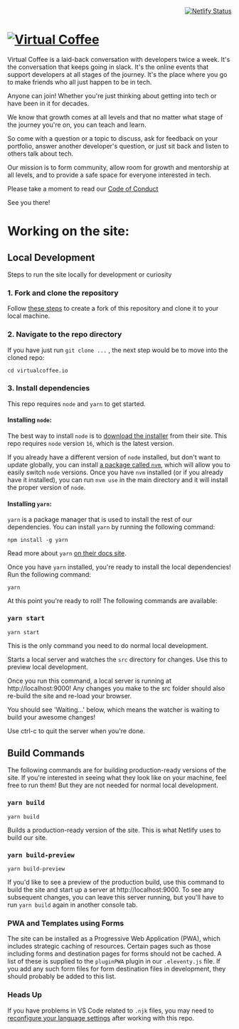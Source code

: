 <p align="right"><a href="https://app.netlify.com/sites/virtual-coffee-io/deploys"><img alt="Netlify Status" src="https://api.netlify.com/api/v1/badges/ad849482-1158-4a45-bed5-14f3d17ae97d/deploy-status" /></a></div>

# [![Virtual Coffee](src/assets/images/virtual-coffee-full-tagline.svg)](https://virtualcoffee.io)

Virtual Coffee is a laid-back conversation with developers twice a week. It's the conversation that keeps going in slack. It's the online events that support developers at all stages of the journey. It's the place where you go to make friends who all just happen to be in tech.

Anyone can join! Whether you're just thinking about getting into tech or have been in it for decades.

We know that growth comes at all levels and that no matter what stage of the journey you're on, you can teach and learn.

So come with a question or a topic to discuss, ask for feedback on your portfolio, answer another developer's question, or just sit back and listen to others talk about tech.

Our mission is to form community, allow room for growth and mentorship at all levels, and to provide a safe space for everyone interested in tech.

Please take a moment to read our [Code of Conduct](https://github.com/Virtual-Coffee/virtualcoffee.io/blob/master/CODE_OF_CONDUCT.md)

See you there!

# Working on the site:

## Local Development

Steps to run the site locally for development or curiosity

### 1. Fork and clone the repository

Follow [these steps](https://docs.github.com/en/free-pro-team@latest/github/getting-started-with-github/fork-a-repo) to create a fork of this repository and clone it to your local machine.

### 2. Navigate to the repo directory

If you have just run `git clone ...` , the next step would be to move into the cloned repo:

```shell
cd virtualcoffee.io
```

### 3. Install dependencies

This repo requires `node` and `yarn` to get started.

#### Installing `node`:

The best way to install `node` is to [download the installer](https://nodejs.org/en/) from their site. This repo requires `node` version `16`, which is the latest version.

If you already have a different version of `node` installed, but don't want to update globally, you can install [a package called `nvm`](https://github.com/nvm-sh/nvm), which will allow you to easily switch `node` versions. Once you have `nvm` installed (or if you already have it installed), you can run `nvm use` in the main directory and it will install the proper version of `node`.

#### Installing `yarn`:

`yarn` is a package manager that is used to install the rest of our dependencies. You can install `yarn` by running the following command:

```shell
npm install -g yarn
```

Read more about `yarn` [on their docs site](https://yarnpkg.com/getting-started/install).

Once you have `yarn` installed, you're ready to install the local dependencies! Run the following command:

```shell
yarn
```

At this point you're ready to roll! The following commands are available:

### `yarn start`

```shell
yarn start
```

This is the only command you need to do normal local development.

Starts a local server and watches the `src` directory for changes. Use this to preview local development.

Once you run this command, a local server is running at http://localhost:9000! Any changes you make to the src folder should also re-build the site and re-load your browser.

You should see 'Waiting...' below, which means the watcher is waiting to build your awesome changes!

Use ctrl-c to quit the server when you're done.

## Build Commands

The following commands are for building production-ready versions of the site. If you're interested in seeing what they look like on your machine, feel free to run them! But they are not needed for normal local development.

### `yarn build`

```shell
yarn build
```

Builds a production-ready version of the site. This is what Netlify uses to build our site.

### `yarn build-preview`

```shell
yarn build-preview
```

If you'd like to see a preview of the production build, use this command to build the site and start up a server at http://localhost:9000. To see any subsequent changes, you can leave this server running, but you'll have to run `yarn build` again in another console tab.

### PWA and Templates using Forms

The site can be installed as a Progressive Web Application (PWA), which includes strategic caching of resources. Certain pages such as those including forms and destination pages for forms should not be cached. A list of these is supplied to the `pluginPWA` plugin in our `.eleventy.js` file. If you add any such form files for form destination files in development, they should probably be added to this list.

### Heads Up

If you have problems in VS Code related to `.njk` files, you may need to [reconfigure your language settings](https://github.com/Virtual-Coffee/virtualcoffee.io/issues/176) after working with this repo.
